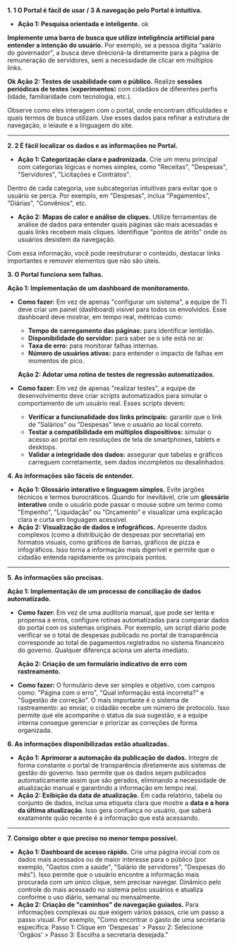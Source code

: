 **1\. 1 O Portal é fácil de usar / 3 A navegação pelo Portal é intuitiva.**

* **Ação 1: Pesquisa orientada e inteligente.** ok

**Implemente uma barra de busca que utilize inteligência artificial para entender a intenção do usuário.** Por exemplo, se a pessoa digita "salário do governador", a busca deve direcioná-la diretamente para a página de remuneração de servidores, sem a necessidade de clicar em múltiplos links.

**Ok Ação 2: Testes de usabilidade com o público.** Realize **sessões periódicas de testes** (**experimentos**) com cidadãos de diferentes perfis (idade, familiaridade com tecnologia, etc.). 

Observe como eles interagem com o portal, onde encontram dificuldades e quais termos de busca utilizam. Use esses dados para refinar a estrutura de navegação, o leiaute e a linguagem do site.

---

**2\. 2 É fácil localizar os dados e as informações no Portal.**

* **Ação 1: Categorização clara e padronizada.** Crie um menu principal com categorias lógicas e nomes simples, como "Receitas", "Despesas", "Servidores", "Licitações e Contratos". 

Dentro de cada categoria, use subcategorias intuitivas para evitar que o usuário se perca. Por exemplo, em "Despesas", inclua "Pagamentos", "Diárias", "Convênios", etc.

* **Ação 2: Mapas de calor e análise de cliques.** Utilize ferramentas de análise de dados para entender quais páginas são mais acessadas e quais links recebem mais cliques. Identifique "pontos de atrito" onde os usuários desistem da navegação. 

Com essa informação, você pode reestruturar o conteúdo, destacar links importantes e remover elementos que não são úteis.

**3\. O Portal funciona sem falhas.**

  **Ação 1: Implementação de um dashboard de monitoramento.**

* **Como fazer:** Em vez de apenas "configurar um sistema", a equipe de TI deve criar um painel (dashboard) visível para todos os envolvidos. Esse dashboard deve mostrar, em tempo real, métricas como:  
  * **Tempo de carregamento das páginas:** para identificar lentidão.  
  * **Disponibilidade do servidor:** para saber se o site está no ar.  
  * **Taxa de erro:** para monitorar falhas internas.  
  * **Número de usuários ativos:** para entender o impacto de falhas em momentos de pico.

  **Ação 2: Adotar uma rotina de testes de regressão automatizados.**

* **Como fazer:** Em vez de apenas "realizar testes", a equipe de desenvolvimento deve criar scripts automatizados para simular o comportamento de um usuário real. Esses scripts devem:  
  * **Verificar a funcionalidade dos links principais:** garantir que o link de "Salários" ou "Despesas" leve o usuário ao local correto.  
  * **Testar a compatibilidade em múltiplos dispositivos:** simular o acesso ao portal em resoluções de tela de smartphones, tablets e desktops.  
  * **Validar a integridade dos dados:** assegurar que tabelas e gráficos carreguem corretamente, sem dados incompletos ou desalinhados.

**4\. As informações são fáceis de entender.**

* **Ação 1: Glossário interativo e linguagem simples.** Evite jargões técnicos e termos burocráticos. Quando for inevitável, crie um **glossário interativo** onde o usuário pode passar o mouse sobre um termo como "Empenho", "Liquidação" ou "Orçamento" e visualizar uma explicação clara e curta em linguagem acessível.  
* **Ação 2: Visualização de dados e infográficos.** Apresente dados complexos (como a distribuição de despesas por secretaria) em formatos visuais, como gráficos de barras, gráficos de pizza e infográficos. Isso torna a informação mais digerível e permite que o cidadão entenda rapidamente os principais pontos.

---

**5\. As informações são precisas.**

  **Ação 1: Implementação de um processo de conciliação de dados automatizado.**

* **Como fazer:** Em vez de uma auditoria manual, que pode ser lenta e propensa a erros, configure rotinas automatizadas para comparar dados do portal com os sistemas originais. Por exemplo, um script diário pode verificar se o total de despesas publicado no portal de transparência corresponde ao total de pagamentos registrados no sistema financeiro do governo. Qualquer diferença aciona um alerta imediato.

  **Ação 2: Criação de um formulário indicativo de erro com rastreamento.**

* **Como fazer:** O formulário deve ser simples e objetivo, com campos como: "Página com o erro", "Qual informação está incorreta?" e "Sugestão de correção". O mais importante é o sistema de rastreamento: ao enviar, o cidadão recebe um número de protocolo. Isso permite que ele acompanhe o status da sua sugestão, e a equipe interna consegue gerenciar e priorizar as correções de forma organizada.

**6\. As informações disponibilizadas estão atualizadas.**

* **Ação 1: Aprimorar a automação da publicação de dados.** Integre de forma constante o portal de transparência diretamente aos sistemas de gestão do governo. Isso permite que os dados sejam publicados automaticamente assim que são gerados, eliminando a necessidade de atualização manual e garantindo a informação em tempo real.  
* **Ação 2: Exibição da data de atualização.** Em cada relatório, tabela ou conjunto de dados, inclua uma etiqueta clara que mostre a **data e a hora da última atualização**. Isso gera confiança no usuário, que saberá exatamente quão recente é a informação que está acessando.

---

**7\. Consigo obter o que preciso no menor tempo possível.**

* **Ação 1: Dashboard de acesso rápido.** Crie uma página inicial com os dados mais acessados ou de maior interesse para o público (por exemplo, "Gastos com a saúde", "Salário de servidores", "Despesas do mês"). Isso permite que o usuário encontre a informação mais procurada com um único clique, sem precisar navegar. Dinâmico pelo controle do mais acessado no sistema pelos usuários e atualiza conforme o uso diário, semanal ou mensalmente.  
* **Ação 2: Criação de "caminhos" de navegação guiados.** Para informações complexas ou que exigem vários passos, crie um passo a passo visual. Por exemplo, "Como encontrar o gasto de uma secretaria específica: Passo 1: Clique em 'Despesas' \> Passo 2: Selecione 'Órgãos' \> Passo 3: Escolha a secretaria desejada."